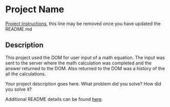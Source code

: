 # Project Name

[Project Instructions](./INSTRUCTIONS.md), this line may be removed once you have updated the README.md

## Description
This project used the DOM for user input of a math equation. The input was sent to the server where the math calculation was completed and the answer returned to the DOM. Also returned to the DOM was a history of the all the calculations.



Your project description goes here. What problem did you solve? How did you solve it?

Additional README details can be found [here](https://github.com/PrimeAcademy/readme-template/blob/master/README.md).
